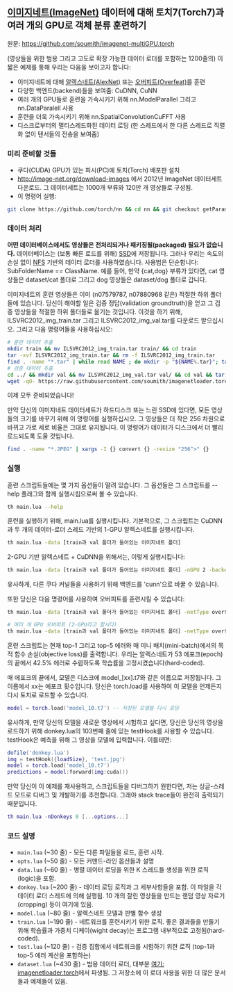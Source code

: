 ## [이미지네트(ImageNet)](http://image-net.org/download-images) 데이터에 대해 토치7(Torch7)과 여러 개의 GPU로 객체 분류 훈련하기

원문: https://github.com/soumith/imagenet-multiGPU.torch

(영상들을 위한 범용 그리고 고도로 확장 가능한 데이터 로더를 포함하는 1200줄의) 이 짧은 예제를 통해 우리는 다음을 보이고자 합니다:
- 이미지네트에 대해 [알렉스네트(AlexNet)](http://papers.nips.cc/paper/4824-imagenet-classification-with-deep-convolutional-neural-networks) 또는 [오버피트(Overfeat)](http://arxiv.org/abs/1312.6229)를 훈련
- 다양한 백엔드(backend)들을 보여줌: CuDNN, CuNN
- 여러 개의 GPU들로 훈련을 가속시키기 위해 nn.ModelParallel 그리고 nn.DataParalell 사용
- 훈련을 더욱 가속시키기 위해 nn.SpatialConvolutionCuFFT 사용
- 디스크로부터의 멀티스레드화된 데이터 로딩 (한 스레드에서 한 다른 스레드로 직렬화 없이 텐서들의 전송을 보여줌)

### 미리 준비할 것들
- 쿠다(CUDA) GPU가 있는 피시(PC)에 토치(Torch) 배포판 설치
- http://image-net.org/download-images 에서 2012년 ImageNet 데이터세트 다운로드. 그 데이터세트는 1000개 부류와 120만 개 영상들로 구성됨.
- 이 명령어 실행:
```bash
git clone https://github.com/torch/nn && cd nn && git checkout getParamsByDevice && luarocks make rocks/nn-scm-1.rockspec
```

### 데이터 처리
**어떤 데이터베이스에서도 영상들은 전처리되거나 패키징될(packaged) 필요가 없습니다.** 데이터베이스는 (보통 빠른 로드를 위해) [SSD](http://ko.wikipedia.org/wiki/%EC%86%94%EB%A6%AC%EB%93%9C_%EC%8A%A4%ED%85%8C%EC%9D%B4%ED%8A%B8_%EB%93%9C%EB%9D%BC%EC%9D%B4%EB%B8%8C)에 저장됩니다. 그러나 우리는 속도의 손실 없이 [NFS](http://ko.wikipedia.org/wiki/%EB%84%A4%ED%8A%B8%EC%9B%8C%ED%81%AC_%ED%8C%8C%EC%9D%BC_%EC%8B%9C%EC%8A%A4%ED%85%9C) 기반의 데이터 로더를 사용하였습니다. 사용법은 단순합니다: SubFolderName == ClassName. 예를 들어, 만약 {cat,dog} 부류가 있다면, cat 영상들은 dataset/cat 폴더로 그리고 dog 영상들은 dataset/dog 폴더로 갑니다.

이미지네트의 훈련 영상들은 이미 (n07579787, n07880968 같은) 적절한 하위 폴더들에 있습니다. 당신이 해야할 일은 검증 정답(validation groundtruth)을 얻고 그 검증 영상들을 적절한 하위 폴더들로 옮기는 것입니다. 이것을 하기 위해, ILSVRC2012_img_train.tar 그리고 ILSVRC2012_img_val.tar를 다운로드 받으십시오. 그리고 다음 명령어들을 사용하십시오:

```bash
# 훈련 데이터 추출
mkdir train && mv ILSVRC2012_img_train.tar train/ && cd train
tar -xvf ILSVRC2012_img_train.tar && rm -f ILSVRC2012_img_train.tar
find . -name "*.tar" | while read NAME ; do mkdir -p "${NAME%.tar}"; tar -xvf "${NAME}" -C "${NAME%.tar}"; rm -f "${NAME}"; done
# 검증 데이터 추출
cd ../ && mkdir val && mv ILSVRC2012_img_val.tar val/ && cd val && tar -xvf ILSVRC2012_img_val.tar
wget -qO- https://raw.githubusercontent.com/soumith/imagenetloader.torch/master/valprep.sh | bash
```

이제 모두 준비되었습니다!

만약 당신의 이미지네트 데이터세트가 하드디스크 또는 느린 SSD에 있다면, 모든 영상들의 크기를 바꾸기 위해 이 명령어를 실행하십시오. 그 영상들은 더 작은 256 차원으로 바뀌고 가로 세로 비율은 그대로 유지됩니다. 이 명령어가 데이터가 디스크에서 더 빨리 로드되도록 도울 것입니다.

```bash
find . -name "*.JPEG" | xargs -I {} convert {} -resize "256^>" {}
```

### 실행
훈련 스크립트들에는 몇 가지 옵션들이 딸려 있습니다. 그 옵션들은 그 스크립트를 --help 플래그와 함께 실행시킴으로써 볼 수 있습니다. 
```bash
th main.lua --help
```

훈련을 실행하기 위해, main.lua를 실행시킵니다.
기본적으로, 그 스크립트는 CuDNN과 두 개의 데이터-로더 스레드 기반의 1-GPU 알렉스네트를 실행시킵니다.
```bash
th main.lua -data [train과 val 폴더가 들어있는 이미지네트 폴더]
```

2-GPU 기반 알렉스네트 + CuDNN을 위해서는, 이렇게 실행시킵니다:
```bash
th main.lua -data [train과 val 폴더가 들어있는 이미지네트 폴더] -nGPU 2 -backend cudnn -netType alexnet
```
유사하게, 다른 쿠다 커널들을 사용하기 위해 백엔드를 'cunn'으로 바꿀 수 있습니다. 

또한 당신은 다음 명령어를 사용하여 오버피트를 훈련시킬 수 있습니다:
```bash
th main.lua -data [train과 val 폴더가 들어있는 이미지네트 폴더] -netType overfeat

# 여러 개 GPU 오버피트 (2-GPU라고 합시다)
th main.lua -data [train과 val 폴더가 들어있는 이미지네트 폴더] -netType overfeat -nGPU 2
```

훈련 스크립트는 현재 top-1 그리고 top-5 에러와 매 미니 배치(mini-batch)에서의 목적 함수 손실(objective loss)를 출력합니다.
우리는 알렉스네트가 53 에포크(epoch)의 끝에서 42.5% 에러로 수렴하도록 학습률을 고정시켰습니다(hard-coded).

매 에포크의 끝에서, 모델은 디스크에 model_[xx].t7와 같은 이름으로 저장됩니다. 그 이름에서 xx는 에포크 횟수입니다.
당신은 torch.load를 사용하여 이 모델을 언제든지 다시 토치로 로드할 수 있습니다.
```lua
model = torch.load('model_10.t7') -- 저장된 모델을 다시 로딩
```

유사하게, 만약 당신의 모델을 새로운 영상에서 시험하고 싶다면, 당신은 당신의 영상을 로드하기 위해 donkey.lua의 103번째 줄에 있는 testHook를 사용할 수 있습니다. testHook은 예측을 위해 그 영상을 모델에 입력합니다. 이를테면:
```lua
dofile('donkey.lua')
img = testHook({loadSize}, 'test.jpg')
model = torch.load('model_10.t7')
predictions = model:forward(img:cuda())
```

만약 당신이 이 예제를 재사용하고, 스크립트들을 디버그하기 원한다면, 저는 싱글-스레드 모드로 디버그 및 개발하기를 추천합니다. 그래야 stack trace들이 완전히 출력되기 때문입니다.
```lua
th main.lua -nDonkeys 0 [...options...]
```

### 코드 설명
- `main.lua` (~30 줄) - 모든 다른 파일들을 로드, 훈련 시작.
- `opts.lua` (~50 줄) - 모든 커맨드-라인 옵션들과 설명
- `data.lua` (~60 줄) - 병렬 데이터 로딩을 위한 K 스레드들 생성을 위한 로직(logic)을 포함.
- `donkey.lua` (~200 줄) - 데이터 로딩 로직과 그 세부사항들을 포함. 이 파일을 각 데이터 로더 스레드에 의해 실행됨. 10 개의 잘린 영상들을 만드는 랜덤 영상 자르기(cropping) 등이 여기에 있음.
- `model.lua` (~80 줄) - 알렉스네트 모델과 판별 함수 생성
- `train.lua` (~190 줄) - 네트워크를 훈련시키기 위한 로직. 좋은 결과들을 만들기 위해 학습률과 가중치 디케이(wight decay)는 프로그램 내부적으로 고정됨(hard-coded).
- `test.lua` (~120 줄) - 검증 집합에서 네트워크를 시험하기 위한 로직 (top-1과 top-5 에러 계산을 포함하는)
- `dataset.lua` (~430 줄) - 범용 데이터 로더, 대부분 [여기: imagenetloader.torch](https://github.com/soumith/imagenetloader.torch)에서 파생됨. 그 저장소에 이 로더 사용을 위한 더 많은 문서들과 예제들이 있음.
